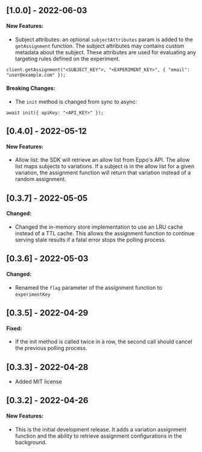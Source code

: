 <!---
## [MAJOR.MINOR.PATCH] - YYYY-MM-DD

#### New Features:
* Describe any features added

#### Fixed:
* Describe any bug fixes

#### Deprecated:
* Describe deprecated APIs in this version
-->

## [1.0.0] - 2022-06-03

#### New Features:
* Subject attributes: an optional `subjectAttributes` param is added to the `getAssignment` function. The subject attributes may contains custom metadata about the subject. These attributes are used for evaluating any targeting rules defined on the experiment.
```
client.getAssignment("<SUBJECT_KEY">, "<EXPERIMENT_KEY>", { "email": "user@example.com" });
```
#### Breaking Changes:
* The `init` method is changed from sync to async:
```
await init({ apiKey: "<API_KEY>" });
```

## [0.4.0] - 2022-05-12

#### New Features:
* Allow list: the SDK will retrieve an allow list from Eppo's API. The allow list maps subjects to variations. If a subject is in the allow list for a given variation, the assignment function will return that variation instead of a random assignment.

## [0.3.7] - 2022-05-05

#### Changed:
* Changed the in-memory store implementation to use an LRU cache instead of a TTL cache. This allows the assignment function to continue serving stale results if a fatal error stops the polling process.

## [0.3.6] - 2022-05-03

#### Changed:
* Renamed the `flag` parameter of the assignment function to `experimentKey`

## [0.3.5] - 2022-04-29

#### Fixed:
* If the init method is called twice in a row, the second call should cancel the previous polling process.

## [0.3.3] - 2022-04-28

* Added MIT license

## [0.3.2] - 2022-04-26

#### New Features:

* This is the initial development release. It adds a variation assignment function and the ability to retrieve assignment configurations in the background.